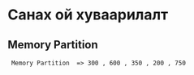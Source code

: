 # Санах ой хуваарилалт

## Memory Partition
```
 Memory Partition  => 300 , 600 , 350 , 200 , 750 

 ```
